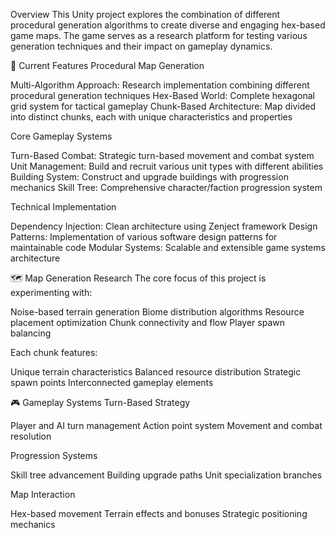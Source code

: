 Overview
This Unity project explores the combination of different procedural generation algorithms to create diverse and engaging hex-based game maps. The game serves as a research platform for testing various generation techniques and their impact on gameplay dynamics.

🎯 Current Features
Procedural Map Generation

Multi-Algorithm Approach: Research implementation combining different procedural generation techniques
Hex-Based World: Complete hexagonal grid system for tactical gameplay
Chunk-Based Architecture: Map divided into distinct chunks, each with unique characteristics and properties

Core Gameplay Systems

Turn-Based Combat: Strategic turn-based movement and combat system
Unit Management: Build and recruit various unit types with different abilities
Building System: Construct and upgrade buildings with progression mechanics
Skill Tree: Comprehensive character/faction progression system

Technical Implementation

Dependency Injection: Clean architecture using Zenject framework
Design Patterns: Implementation of various software design patterns for maintainable code
Modular Systems: Scalable and extensible game systems architecture

🗺️ Map Generation Research
The core focus of this project is experimenting with:

Noise-based terrain generation
Biome distribution algorithms
Resource placement optimization
Chunk connectivity and flow
Player spawn balancing

Each chunk features:

Unique terrain characteristics
Balanced resource distribution
Strategic spawn points
Interconnected gameplay elements

🎮 Gameplay Systems
Turn-Based Strategy

Player and AI turn management
Action point system
Movement and combat resolution

Progression Systems

Skill tree advancement
Building upgrade paths
Unit specialization branches

Map Interaction

Hex-based movement
Terrain effects and bonuses
Strategic positioning mechanics
